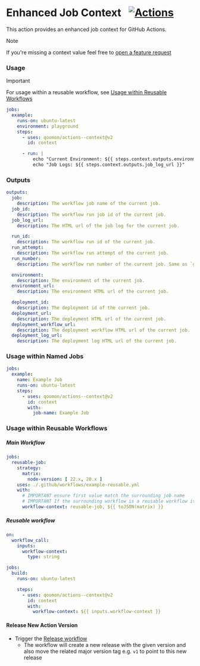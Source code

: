 # Enhanced Job Context &nbsp; [![Actions](https://img.shields.io/badge/qoomon-GitHub%20Actions-blue)](https://github.com/qoomon/actions)

This action provides an enhanced job context for GitHub Actions.
> [!Note]
> If you're missing a context value feel free to [open a feature request](https://github.com/qoomon/actions--context/issues)

### Usage
> [!Important]
> For usage within a reusable workflow, see [Usage within Reusable Workflows](#usage-within-reusable-workflows)
```yaml
jobs:
  example:
    runs-on: ubuntu-latest
    environment: playground
    steps:
      - uses: qoomon/actions--context@v2
        id: context

      - run: |
          echo "Current Environment: ${{ steps.context.outputs.environment }}"
          echo "Job Logs: ${{ steps.context.outputs.job_log_url }}"
```

### Outputs
```yaml
outputs:
  job:
    description: The workflow job name of the current job.
  job_id:
    description: The workflow run job id of the current job.
  job_log_url:
    description: The HTML url of the job log for the current job.

  run_id:
    description: The workflow run id of the current job.
  run_attempt:
    description: The workflow run attempt of the current job.
  run_number:
    description: The workflow run number of the current job. Same as `github.run_number`.

  environment:
    description: The environment of the current job.
  environment_url:
    description: The environment HTML url of the current job.

  deployment_id:
    description: The deployment id of the current job.
  deployment_url:
    description: The deployment HTML url of the current job.
  deployment_workflow_url:
    description: The deployment workflow HTML url of the current job.
  deployment_log_url:
    description: The deployment log HTML url of the current job.
```

### Usage within Named Jobs
```yaml
jobs:
  example:
    name: Example Job
    runs-on: ubuntu-latest
    steps:
      - uses: qoomon/actions--context@v2
        id: context
        with:
          job-name: Example Job
```

### Usage within Reusable Workflows

##### Main Workflow
```yaml
jobs:
  reusable-job:
    strategy:
      matrix:
        node-version: [ 22.x, 20.x ]
    uses: ./.github/workflows/example-reusable.yml
    with:
      # IMPORTANT ensure first value match the surrounding job name
      # IMPORTANT If the surrounding workflow is a reusable workflow itself, append ', ${{ inputs.workflow-context }}'
      workflow-context: reusable-job, ${{ toJSON(matrix) }}
```

##### Reusable workflow
```yaml
on:
  workflow_call:
    inputs:
      workflow-context:
        type: string

jobs:
  build:
    runs-on: ubuntu-latest

    steps:
      - uses: qoomon/actions--context@v2
        id: context
        with:
          workflow-context: ${{ inputs.workflow-context }}
```

#### Release New Action Version
- Trigger the [Release workflow](../../actions/workflows/release.yaml)
  - The workflow will create a new release with the given version and also move the related major version tag e.g. `v1` to point to this new release
